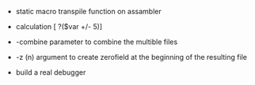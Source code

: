 - static macro transpile function on assambler
- calculation \[ ?($var +/- 5)\]

- -combine parameter to combine the multible files
- -z (n) argument to create zerofield at the beginning of the resulting file

- build a real debugger
